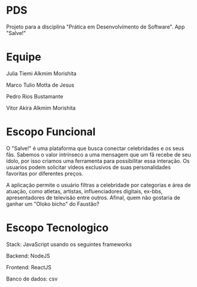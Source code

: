 # PDS
Projeto para a disciplina "Prática em Desenvolvimento de Software".  App "Salve!"

# Equipe
Julia Tiemi Alkmim Morishita

Marco Tulio Motta de Jesus

Pedro Rios Bustamante

Vitor Akira Alkmim Morishita

# Escopo Funcional
O "Salve!" é uma plataforma que busca conectar celebridades e os seus fãs. Sabemos o valor intrínseco a uma mensagem que um fã recebe de seu ídolo, por isso criamos uma ferramenta para possibilitar essa interação. Os usuarios podem solicitar vídeos exclusivos de suas personalidades favoritas por diferentes preços. 

A aplicação permite o usuário filtras a celebridade por categorias e área de atuação, como atletas, artistas, influenciadores digitais, ex-bbs, apresentadores de televisão entre outros. Afinal, quem não gostaria de ganhar um "Oloko bicho" do Faustão? 

# Escopo Tecnologico
Stack: JavaScript usando os seguintes frameworks 

Backend: NodeJS

Frontend: ReactJS

Banco de dados: csv
